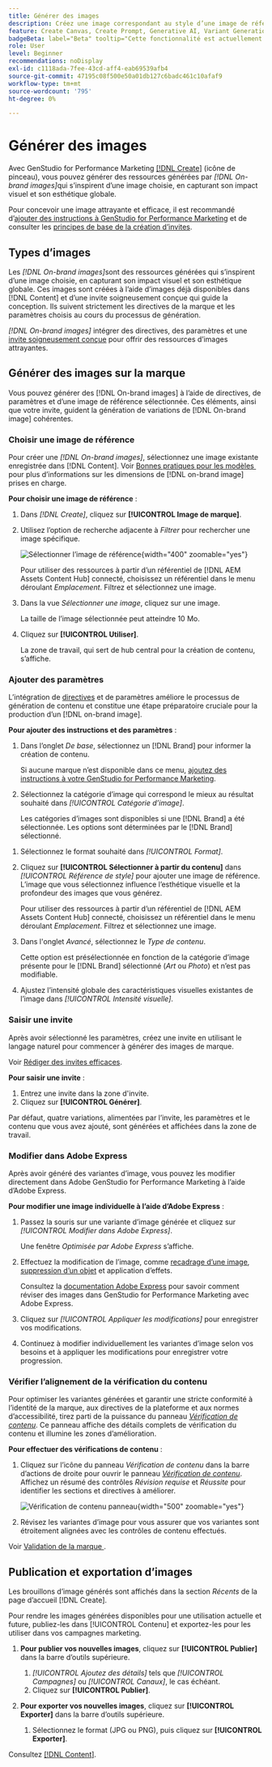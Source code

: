 ```yaml
---
title: Générer des images
description: Créez une image correspondant au style d’une image de référence dans Adobe [!DNL GenStudio] for Performance Marketing.
feature: Create Canvas, Create Prompt, Generative AI, Variant Generation, Content Generation
badgeBeta: label="Beta" tooltip="Cette fonctionnalité est actuellement disponible dans Beta, de sorte que certaines d’entre elles peuvent être limitées ou susceptibles d’être modifiées."
role: User
level: Beginner
recommendations: noDisplay
exl-id: c1118ada-7fee-43cd-aff4-eab69539afb4
source-git-commit: 47195c08f500e50a01db127c6badc461c10afaf9
workflow-type: tm+mt
source-wordcount: '795'
ht-degree: 0%

---
```


# Générer des images

Avec GenStudio for Performance Marketing [[!DNL Create]](/help/user-guide/create/overview.md) (icône de pinceau), vous pouvez générer des ressources générées par _[!DNL On-brand images]_&#x200B;qui s’inspirent d’une image choisie, en capturant son impact visuel et son esthétique globale.<!-- [two types of images](#image-types) using GenStudio for Performance Marketing [[!DNL Create]](/help/user-guide/create/overview.md) (paintbrush icon)—_[!DNL On-brand images]_ and _[!DNL Similar images]_. -->

Pour concevoir une image attrayante et efficace, il est recommandé d’[ajouter des instructions à GenStudio for Performance Marketing](/help/user-guide/guidelines/add-guidelines.md) et de consulter les [principes de base de la création d’invites](/help/user-guide/effective-prompts.md).

## Types d’images

Les _[!DNL On-brand images]_&#x200B;sont des ressources générées qui s’inspirent d’une image choisie, en capturant son impact visuel et son esthétique globale. Ces images sont créées à l’aide d’images déjà disponibles dans [!DNL Content] et d’une invite soigneusement conçue qui guide la conception. Ils suivent strictement les directives de la marque et les paramètres choisis au cours du processus de génération.

_[!DNL On-brand images]_<!-- and _[!DNL Similar images]_ --> intégrer des directives, des paramètres et une [invite soigneusement conçue](/help/user-guide/effective-prompts.md) pour offrir des ressources d’images attrayantes.

<!-- * _[!DNL Similar images]_—Image assets created with strong similarity to an existing selected image available in [!DNL Content]. When generating similar images, GenStudio for Performance Marketing redesigns the selected image, giving slight variations on the content to provide variety and nuance. -->

## Générer des images sur la marque

Vous pouvez générer des [!DNL On-brand images] à l’aide de directives, de paramètres et d’une image de référence sélectionnée. Ces éléments, ainsi que votre invite, guident la génération de variations de [!DNL On-brand image] cohérentes.

### Choisir une image de référence

Pour créer une _[!DNL On-brand images]_, sélectionnez une image existante enregistrée dans [!DNL Content]. Voir [&#x200B; Bonnes pratiques pour les modèles &#x200B;](/help/user-guide/content/best-practices-for-templates.md#follow-channel-specific-template-guidelines) pour plus d’informations sur les dimensions de [!DNL on-brand image] prises en charge.

**Pour choisir une image de référence** :

1. Dans _[!DNL Create]_, cliquez sur **[!UICONTROL Image de marque]**.
1. Utilisez l’option de recherche adjacente à _Filtrer_ pour rechercher une image spécifique.

   ![Sélectionner l’image de référence](/help/assets/select-img.png){width="400" zoomable="yes"}

   Pour utiliser des ressources à partir d’un référentiel de [!DNL AEM Assets Content Hub] connecté, choisissez un référentiel dans le menu déroulant _Emplacement_. Filtrez et sélectionnez une image.

1. Dans la vue _Sélectionner une image_, cliquez sur une image.

   La taille de l’image sélectionnée peut atteindre 10 Mo.

1. Cliquez sur **[!UICONTROL Utiliser]**.

   La zone de travail, qui sert de hub central pour la création de contenu, s’affiche.

### Ajouter des paramètres

L’intégration de [directives](/help/user-guide/guidelines/overview.md) et de paramètres améliore le processus de génération de contenu et constitue une étape préparatoire cruciale pour la production d’un [!DNL on-brand image].

**Pour ajouter des instructions et des paramètres** :

1. Dans l’onglet _De base_, sélectionnez un [!DNL Brand] pour informer la création de contenu.

   Si aucune marque n’est disponible dans ce menu, [ajoutez des instructions à votre GenStudio for Performance Marketing](/help/user-guide/guidelines/add-guidelines.md).

1. Sélectionnez la catégorie d’image qui correspond le mieux au résultat souhaité dans _[!UICONTROL Catégorie d’image]_.

   Les catégories d’images sont disponibles si une [!DNL Brand] a été sélectionnée. Les options sont déterminées par le [!DNL Brand] sélectionné.

<!-- 1. _(Optional)_ Select a custom model from _[!UICONTROL Model]_.

   Models are available if you access to [custom models in Firefly](https://adobedx.slack.com/archives/CMF1JGMLY/p1743534402774569). The _Models_ list will be blank if you do not have access. -->

1. Sélectionnez le format souhaité dans _[!UICONTROL Format]_.
1. Cliquez sur **[!UICONTROL Sélectionner à partir du contenu]** dans _[!UICONTROL Référence de style]_ pour ajouter une image de référence. L’image que vous sélectionnez influence l’esthétique visuelle et la profondeur des images que vous générez.

   Pour utiliser des ressources à partir d’un référentiel de [!DNL AEM Assets Content Hub] connecté, choisissez un référentiel dans le menu déroulant _Emplacement_. Filtrez et sélectionnez une image.

1. Dans l&#39;onglet _Avancé_, sélectionnez le _Type de contenu_.

   Cette option est présélectionnée en fonction de la catégorie d’image présente pour le [!DNL Brand] sélectionné (_Art_ ou _Photo_) et n’est pas modifiable.

1. Ajustez l’intensité globale des caractéristiques visuelles existantes de l’image dans _[!UICONTROL Intensité visuelle]_.

### Saisir une invite

Après avoir sélectionné les paramètres, créez une invite en utilisant le langage naturel pour commencer à générer des images de marque.

Voir [Rédiger des invites efficaces](/help/user-guide/effective-prompts.md).

**Pour saisir une invite** :

1. Entrez une invite dans la zone d&#39;invite.
1. Cliquez sur **[!UICONTROL Générer]**.

Par défaut, quatre variations, alimentées par l’invite, les paramètres et le contenu que vous avez ajouté, sont générées et affichées dans la zone de travail.

### Modifier dans Adobe Express

Après avoir généré des variantes d’image, vous pouvez les modifier directement dans Adobe GenStudio for Performance Marketing à l’aide d’Adobe Express.

**Pour modifier une image individuelle à l’aide d’Adobe Express** :

1. Passez la souris sur une variante d’image générée et cliquez sur _[!UICONTROL Modifier dans Adobe Express]_.

   Une fenêtre _Optimisée par Adobe Express_ s’affiche.

1. Effectuez la modification de l’image, comme [recadrage d’une image](https://helpx.adobe.com/fr/express/create-and-edit-images/edit-images/crop-images.html), [suppression d’un objet](https://helpx.adobe.com/fr/express/create-and-edit-images/create-and-modify-with-generative-ai/remove-objects-generative-fill.html) et application d’effets.

   Consultez la [documentation Adobe Express](https://helpx.adobe.com/fr/express/user-guide.html) pour savoir comment réviser des images dans GenStudio for Performance Marketing avec Adobe Express.

1. Cliquez sur _[!UICONTROL Appliquer les modifications]_ pour enregistrer vos modifications.
1. Continuez à modifier individuellement les variantes d’image selon vos besoins et à appliquer les modifications pour enregistrer votre progression.

### Vérifier l’alignement de la vérification du contenu

Pour optimiser les variantes générées et garantir une stricte conformité à l’identité de la marque, aux directives de la plateforme et aux normes d’accessibilité, tirez parti de la puissance du panneau [_Vérification de contenu_](/help/user-guide/guidelines/brand-validation.md#content-check-panel). Ce panneau affiche des détails complets de vérification du contenu et illumine les zones d’amélioration.

**Pour effectuer des vérifications de contenu** :

1. Cliquez sur l’icône du panneau _Vérification de contenu_ dans la barre d’actions de droite pour ouvrir le panneau [_Vérification de contenu_](/help/user-guide/guidelines/brand-validation.md#content-check-panel). Affichez un résumé des contrôles *Révision requise* et *Réussite* pour identifier les sections et directives à améliorer.

   ![_Vérification de contenu_ panneau](/help/assets/content-check-img.png){width="500" zoomable="yes"}

1. Révisez les variantes d’image pour vous assurer que vos variantes sont étroitement alignées avec les contrôles de contenu effectués.

Voir [&#x200B; Validation de la marque &#x200B;](/help/user-guide/guidelines/brand-validation.md).

<!-- ## Generate Similar images

You can quickly generate images similar to a selected image within [!DNL Content] from the [!DNL Create] home.

**To create _[!DNL Similar images]_**:

1. In _[!DNL Create]_, click **[!UICONTROL Similar images]**.
1. Use the search option, adjacent to _Filter_, to find a specific image.

   To use assets from a connected [!DNL AEM Assets Content Hub] repository, choose a repository from the _Location_ drop-down menu. Filter and select one image.

1. In the _Select image_ view, click on an image.
1. Click **[!UICONTROL Use]**.

   The Canvas, which serves as the central hub for content creation, is displayed. Four image variations similar to the original selected image appear.

   ![Generate similar images](/help/assets/generate-similar.png){width="400" zoomable="yes"} -->

## Publication et exportation d’images

Les brouillons d’image générés sont affichés dans la section _Récents_ de la page d’accueil [!DNL Create].

Pour rendre les images générées disponibles pour une utilisation actuelle et future, publiez-les dans [!UICONTROL Contenu] et exportez-les pour les utiliser dans vos campagnes marketing.

1. **Pour publier vos nouvelles images**, cliquez sur **[!UICONTROL Publier]** dans la barre d’outils supérieure.
   1. _[!UICONTROL Ajoutez des détails]_ tels que _[!UICONTROL Campagnes]_ ou _[!UICONTROL Canaux]_, le cas échéant.
   1. Cliquez sur **[!UICONTROL Publier]**.

1. **Pour exporter vos nouvelles images**, cliquez sur **[!UICONTROL Exporter]** dans la barre d’outils supérieure.
   1. Sélectionnez le format (JPG ou PNG), puis cliquez sur **[!UICONTROL Exporter]**.

Consultez [[!DNL Content]](/help/user-guide/content/overview.md#search-and-find-approved-content).
